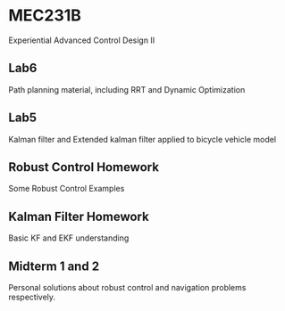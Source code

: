 # MEC231B
Experiential Advanced Control Design II

## Lab6
Path planning material, including RRT and Dynamic Optimization

## Lab5
Kalman filter and Extended kalman filter applied to bicycle vehicle model

## Robust Control Homework
Some Robust Control Examples

## Kalman Filter Homework
Basic KF and EKF understanding

## Midterm 1 and 2
Personal solutions about robust control and navigation problems respectively.
